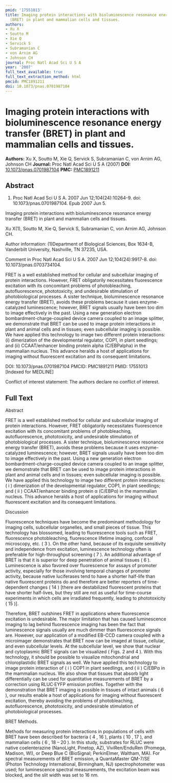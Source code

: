 ```yaml
---
pmid: '17551013'
title: Imaging protein interactions with bioluminescence resonance energy transfer
  (BRET) in plant and mammalian cells and tissues.
authors:
- Xu X
- Soutto M
- Xie Q
- Servick S
- Subramanian C
- von Arnim AG
- Johnson CH
journal: Proc Natl Acad Sci U S A
year: '2007'
full_text_available: true
full_text_extraction_method: html
pmcid: PMC1891211
doi: 10.1073/pnas.0701987104
---
```


# Imaging protein interactions with bioluminescence resonance energy transfer (BRET) in plant and mammalian cells and tissues.
**Authors:** Xu X, Soutto M, Xie Q, Servick S, Subramanian C, von Arnim AG, Johnson CH
**Journal:** Proc Natl Acad Sci U S A (2007)
**DOI:** [10.1073/pnas.0701987104](https://doi.org/10.1073/pnas.0701987104)
**PMC:** [PMC1891211](https://www.ncbi.nlm.nih.gov/pmc/articles/PMC1891211/)

## Abstract

1. Proc Natl Acad Sci U S A. 2007 Jun 12;104(24):10264-9. doi: 
10.1073/pnas.0701987104. Epub 2007 Jun 5.

Imaging protein interactions with bioluminescence resonance energy transfer 
(BRET) in plant and mammalian cells and tissues.

Xu X(1), Soutto M, Xie Q, Servick S, Subramanian C, von Arnim AG, Johnson CH.

Author information:
(1)Department of Biological Sciences, Box 1634-B, Vanderbilt University, 
Nashville, TN 37235, USA.

Comment in
    Proc Natl Acad Sci U S A. 2007 Jun 12;104(24):9917-8. doi: 
10.1073/pnas.0703734104.

FRET is a well established method for cellular and subcellular imaging of 
protein interactions. However, FRET obligatorily necessitates fluorescence 
excitation with its concomitant problems of photobleaching, autofluorescence, 
phototoxicity, and undesirable stimulation of photobiological processes. A 
sister technique, bioluminescence resonance energy transfer (BRET), avoids these 
problems because it uses enzyme-catalyzed luminescence; however, BRET signals 
usually have been too dim to image effectively in the past. Using a new 
generation electron bombardment-charge-coupled device camera coupled to an image 
splitter, we demonstrate that BRET can be used to image protein interactions in 
plant and animal cells and in tissues; even subcellular imaging is possible. We 
have applied this technology to image two different protein interactions: (i) 
dimerization of the developmental regulator, COP1, in plant seedlings; and (ii) 
CCAAT/enhancer binding protein alpha (C/EBPalpha) in the mammalian nucleus. This 
advance heralds a host of applications for imaging without fluorescent 
excitation and its consequent limitations.

DOI: 10.1073/pnas.0701987104
PMCID: PMC1891211
PMID: 17551013 [Indexed for MEDLINE]

Conflict of interest statement: The authors declare no conflict of interest.

## Full Text

Abstract

FRET is a well established method for cellular and subcellular imaging of protein interactions. However, FRET obligatorily necessitates fluorescence excitation with its concomitant problems of photobleaching, autofluorescence, phototoxicity, and undesirable stimulation of photobiological processes. A sister technique, bioluminescence resonance energy transfer (BRET), avoids these problems because it uses enzyme-catalyzed luminescence; however, BRET signals usually have been too dim to image effectively in the past. Using a new generation electron bombardment-charge-coupled device camera coupled to an image splitter, we demonstrate that BRET can be used to image protein interactions in plant and animal cells and in tissues; even subcellular imaging is possible. We have applied this technology to image two different protein interactions: ( i ) dimerization of the developmental regulator, COP1, in plant seedlings; and ( ii ) CCAAT/enhancer binding protein α (C/EBPα) in the mammalian nucleus. This advance heralds a host of applications for imaging without fluorescent excitation and its consequent limitations.

Discussion

Fluorescence techniques have become the predominant methodology for imaging cells, subcellular organelles, and small pieces of tissue. This technology has blossomed, leading to fluorescence tools such as FRET, fluorescence photobleaching, fluorescence lifetime imaging, confocal microscopy, etc. ( 3 ). On the other hand, because of its exquisite sensitivity and independence from excitation, luminescence technology often is preferable for high-throughput screening ( 7 ). An additional advantage of BRET is that it is superior for deep penetration of animal tissues ( 6 ). Luminescence is also favored over fluorescence for assays of promoter activity, especially for those involving temporal changes of promoter activity, because native luciferases tend to have a shorter half-life than native fluorescent proteins do and therefore are better reporters of time-dependent changes ( 14 ) [there are destabilized fluorescent proteins that have shorter half-lives, but they still are not as useful for time-course experiments in which cells are irradiated frequently, leading to phototoxicity ( 15 )].

Therefore, BRET outshines FRET in applications where fluorescence excitation is undesirable. The major limitation that has caused luminescence imaging to lag behind fluorescence imaging has been the fact that luminescence signals usually are much dimmer than fluorescence signals are. However, our application of a modified EB-CCD camera coupled with a microimager demonstrates that BRET now can be imaged at tissue, cellular, and even subcellular levels. At the subcellular level, we show that nuclear and cytoplasmic BRET signals can be visualized ( Figs. 2 and 4 ). With this technology, it should be possible to visualize mitochondrial and chloroplastidic BRET signals as well. We have applied this technology to image protein interaction of ( i ) COP1 in plant seedlings, and ( ii ) C/EBPα in the mammalian nucleus. We also show that tissues that absorb light differentially can be used for quantitative measurements of BRET by a correction using RLUC·EYFP emission profiles. Together with the demonstration that BRET imaging is possible in tissues of intact animals ( 6 ), our results enable a host of applications for imaging without fluorescent excitation, thereby avoiding the problems of photobleaching, autofluorescence, phototoxicity, and undesirable stimulation of photobiological processes.

BRET Methods.

Methods for measuring protein interactions in populations of cells with BRET have been described for bacteria ( 4 , 16 ), plants ( 10 , 17 ), and mammalian cells ( 6 , 18 – 20 ). In this study, substrates for RLUC were native coelenterazine (NanoLight, Pinetop, AZ), ViviRen/EnduRen (Promega, Madison, WI), or Deep Blue C (BioSignal; PerkinElmer, Waltham, MA). For spectral measurements of BRET emission, a QuantaMaster QM-7/SE (Photon Technology International, Birmingham, NJ) spectrophotometer was used; for luminescence spectral measurements, the excitation beam was blocked, and the slit width was set to 16 nm.
